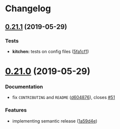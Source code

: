 # Changelog

## [0.21.1](https://github.com/saltstack-formulas/sudoers-formula/compare/v0.21.0...v0.21.1) (2019-05-29)


### Tests

* **kitchen:** tests on config files ([5fa1cf1](https://github.com/saltstack-formulas/sudoers-formula/commit/5fa1cf1))

# [0.21.0](https://github.com/saltstack-formulas/sudoers-formula/compare/v0.20.0...v0.21.0) (2019-05-29)


### Documentation

* fix `CONTRIBUTING` and `README` ([d604876](https://github.com/saltstack-formulas/sudoers-formula/commit/d604876)), closes [#51](https://github.com/saltstack-formulas/sudoers-formula/issues/51)


### Features

* implementing semantic release ([1a59d4e](https://github.com/saltstack-formulas/sudoers-formula/commit/1a59d4e))
